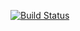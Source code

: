 [![Build Status](https://travis-ci.org/hhjcz/redux-rest.svg?branch=master)](https://travis-ci.org/hhjcz/redux-rest)

